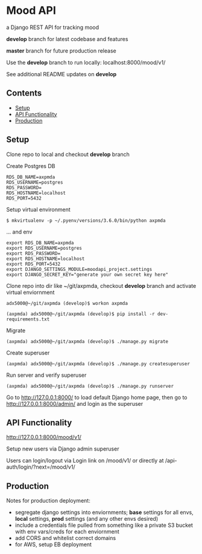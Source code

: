 # Mood API

a Django REST API for tracking mood

**develop** branch for latest codebase and features

**master** branch for future production release

Use the **develop** branch to run locally: localhost:8000/mood/v1/

See additional README updates on **develop**

## Contents

- [Setup](https://github.com/apotoczek/axpmda#setup)
- [API Functionality](https://github.com/apotoczek/axpmda#api-functionality)
- [Production](https://github.com/apotoczek/axpmda#production)


## Setup

Clone repo to local and checkout **develop** branch

Create Postgres DB

```
RDS_DB_NAME=axpmda
RDS_USERNAME=postgres
RDS_PASSWORD=
RDS_HOSTNAME=localhost
RDS_PORT=5432
```

Setup virtual environment

```
$ mkvirtualenv -p ~/.pyenv/versions/3.6.0/bin/python axpmda
```

... and env

```
export RDS_DB_NAME=axpmda
export RDS_USERNAME=postgres
export RDS_PASSWORD=
export RDS_HOSTNAME=localhost
export RDS_PORT=5432
export DJANGO_SETTINGS_MODULE=moodapi_project.settings
export DJANGO_SECRET_KEY="generate your own secret key here"

```

Clone repo into dir like ~/git/axpmda, checkout **develop** branch and activate virtual enviornment

`
adx5000@~/git/axpmda (develop)$ workon axpmda
`

`(axpmda) adx5000@~/git/axpmda (develop)$ pip install -r dev-requirements.txt`

Migrate

`(axpmda) adx5000@~/git/axpmda (develop)$ ./manage.py migrate`

Create superuser

`(axpmda) adx5000@~/git/axpmda (develop)$ ./manage.py createsuperuser`

Run server and verify superuser

`(axpmda) adx5000@~/git/axpmda (develop)$ ./manage.py runserver`

Go to http://127.0.0.1:8000/ to load default Django home page, then go to http://127.0.0.1:8000/admin/ and login as the superuser

## API Functionality

http://127.0.0.1:8000/mood/v1/

Setup new users via Django admin superuser

Users can login/logout via Login link on /mood/v1/ or directly at /api-auth/login/?next=/mood/v1/

## Production

Notes for production deployment:

- segregate django settings into enviornments; **base** settings for all envs, **local** settings, **prod** settings (and any other envs desired)
- include a credentials file pulled from something like a private S3 bucket with env vars/creds for each enviornment
- add CORS and whitelist correct domains
- for AWS, setup EB deployment